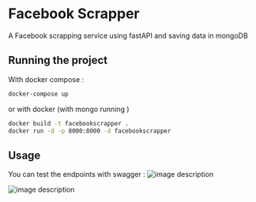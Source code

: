 # Facebook Scrapper

A Facebook scrapping service using fastAPI and saving data in mongoDB

## Running the project

With docker compose : 

```bash
docker-compose up
```

or with docker (with mongo running )
```bash
docker build -t facebookscrapper .
docker run -d -p 8000:8000 -d facebookscrapper
```

## Usage
You can test the endpoints with swagger : 
![image description](https://i.imgur.com/O02sW9l.png)

![image description](https://i.imgur.com/QU7cYfw.png)


